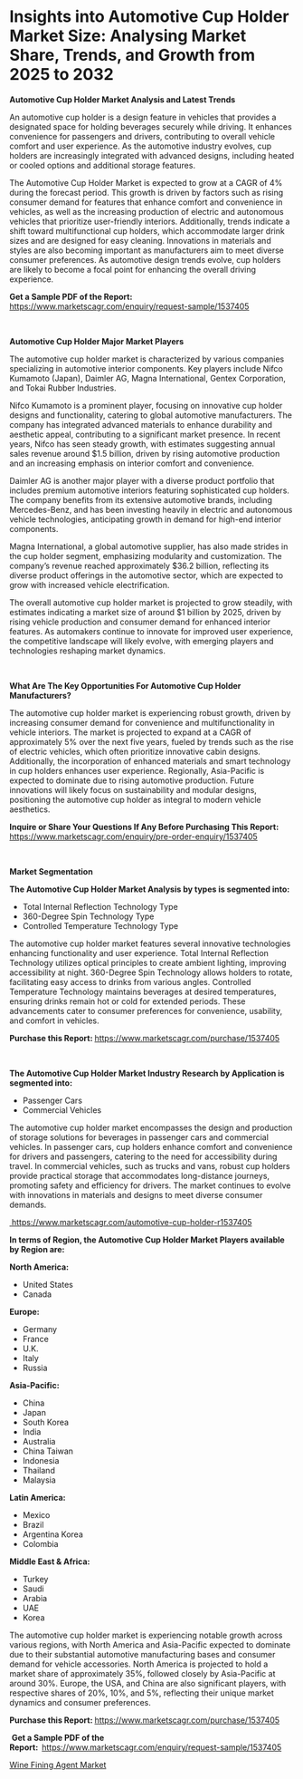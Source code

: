 <p><h1>Insights into Automotive Cup Holder Market Size: Analysing Market Share, Trends, and Growth from 2025 to 2032</h1></p><p><strong>Automotive Cup Holder Market Analysis and Latest Trends</strong></p>
<p><p>An automotive cup holder is a design feature in vehicles that provides a designated space for holding beverages securely while driving. It enhances convenience for passengers and drivers, contributing to overall vehicle comfort and user experience. As the automotive industry evolves, cup holders are increasingly integrated with advanced designs, including heated or cooled options and additional storage features.</p><p>The Automotive Cup Holder Market is expected to grow at a CAGR of 4% during the forecast period. This growth is driven by factors such as rising consumer demand for features that enhance comfort and convenience in vehicles, as well as the increasing production of electric and autonomous vehicles that prioritize user-friendly interiors. Additionally, trends indicate a shift toward multifunctional cup holders, which accommodate larger drink sizes and are designed for easy cleaning. Innovations in materials and styles are also becoming important as manufacturers aim to meet diverse consumer preferences. As automotive design trends evolve, cup holders are likely to become a focal point for enhancing the overall driving experience.</p></p>
<p><strong>Get a Sample PDF of the Report:&nbsp;</strong> <a href="https://www.marketscagr.com/enquiry/request-sample/1537405?utm_campaign=2239&utm_medium=2&utm_source=Github&utm_content=ia&utm_term=30012025&utm_id=automotive-cup-holder">https://www.marketscagr.com/enquiry/request-sample/1537405</a></p>
<p>&nbsp;</p>
<p><strong>Automotive Cup Holder Major Market Players</strong></p>
<p><p>The automotive cup holder market is characterized by various companies specializing in automotive interior components. Key players include Nifco Kumamoto (Japan), Daimler AG, Magna International, Gentex Corporation, and Tokai Rubber Industries. </p><p>Nifco Kumamoto is a prominent player, focusing on innovative cup holder designs and functionality, catering to global automotive manufacturers. The company has integrated advanced materials to enhance durability and aesthetic appeal, contributing to a significant market presence. In recent years, Nifco has seen steady growth, with estimates suggesting annual sales revenue around $1.5 billion, driven by rising automotive production and an increasing emphasis on interior comfort and convenience.</p><p>Daimler AG is another major player with a diverse product portfolio that includes premium automotive interiors featuring sophisticated cup holders. The company benefits from its extensive automotive brands, including Mercedes-Benz, and has been investing heavily in electric and autonomous vehicle technologies, anticipating growth in demand for high-end interior components.</p><p>Magna International, a global automotive supplier, has also made strides in the cup holder segment, emphasizing modularity and customization. The company’s revenue reached approximately $36.2 billion, reflecting its diverse product offerings in the automotive sector, which are expected to grow with increased vehicle electrification.</p><p>The overall automotive cup holder market is projected to grow steadily, with estimates indicating a market size of around $1 billion by 2025, driven by rising vehicle production and consumer demand for enhanced interior features. As automakers continue to innovate for improved user experience, the competitive landscape will likely evolve, with emerging players and technologies reshaping market dynamics.</p></p>
<p>&nbsp;</p>
<p><strong>What Are The Key Opportunities For Automotive Cup Holder Manufacturers?</strong></p>
<p><p>The automotive cup holder market is experiencing robust growth, driven by increasing consumer demand for convenience and multifunctionality in vehicle interiors. The market is projected to expand at a CAGR of approximately 5% over the next five years, fueled by trends such as the rise of electric vehicles, which often prioritize innovative cabin designs. Additionally, the incorporation of enhanced materials and smart technology in cup holders enhances user experience. Regionally, Asia-Pacific is expected to dominate due to rising automotive production. Future innovations will likely focus on sustainability and modular designs, positioning the automotive cup holder as integral to modern vehicle aesthetics.</p></p>
<p><strong>Inquire or Share Your Questions If Any Before Purchasing This Report:</strong> <a href="https://www.marketscagr.com/enquiry/pre-order-enquiry/1537405?utm_campaign=2239&utm_medium=2&utm_source=Github&utm_content=ia&utm_term=30012025&utm_id=automotive-cup-holder">https://www.marketscagr.com/enquiry/pre-order-enquiry/1537405</a></p>
<p>&nbsp;</p>
<p><strong>Market Segmentation</strong></p>
<p><strong>The Automotive Cup Holder Market Analysis by types is segmented into:</strong></p>
<p><ul><li>Total Internal Reflection Technology Type</li><li>360-Degree Spin Technology Type</li><li>Controlled Temperature Technology Type</li></ul></p>
<p><p>The automotive cup holder market features several innovative technologies enhancing functionality and user experience. Total Internal Reflection Technology utilizes optical principles to create ambient lighting, improving accessibility at night. 360-Degree Spin Technology allows holders to rotate, facilitating easy access to drinks from various angles. Controlled Temperature Technology maintains beverages at desired temperatures, ensuring drinks remain hot or cold for extended periods. These advancements cater to consumer preferences for convenience, usability, and comfort in vehicles.</p></p>
<p><strong>Purchase this Report:&nbsp;</strong><a href="https://www.marketscagr.com/purchase/1537405?utm_campaign=2239&utm_medium=2&utm_source=Github&utm_content=ia&utm_term=30012025&utm_id=automotive-cup-holder">https://www.marketscagr.com/purchase/1537405</a></p>
<p>&nbsp;</p>
<p><strong>The Automotive Cup Holder Market Industry Research by Application is segmented into:</strong></p>
<p><ul><li>Passenger Cars</li><li>Commercial Vehicles</li></ul></p>
<p><p>The automotive cup holder market encompasses the design and production of storage solutions for beverages in passenger cars and commercial vehicles. In passenger cars, cup holders enhance comfort and convenience for drivers and passengers, catering to the need for accessibility during travel. In commercial vehicles, such as trucks and vans, robust cup holders provide practical storage that accommodates long-distance journeys, promoting safety and efficiency for drivers. The market continues to evolve with innovations in materials and designs to meet diverse consumer demands.</p></p>
<p><a href="https://www.marketscagr.com/automotive-cup-holder-r1537405?utm_campaign=2239&utm_medium=2&utm_source=Github&utm_content=ia&utm_term=30012025&utm_id=automotive-cup-holder">&nbsp;https://www.marketscagr.com/automotive-cup-holder-r1537405</a></p>
<p><strong>In terms of Region, the Automotive Cup Holder Market Players available by Region are:</strong></p>
<p>
    <p> <strong> North America: </strong>
        <ul>
            <li>United States</li>
            <li>Canada</li>
        </ul>
        </p> 
    <p> <strong> Europe: </strong>
        <ul>
            <li>Germany</li>
            <li>France</li>
            <li>U.K.</li>
            <li>Italy</li>
            <li>Russia</li>
        </ul>
        </p> 
    <p> <strong> Asia-Pacific: </strong>
        <ul>
            <li>China</li>
            <li>Japan</li>
            <li>South Korea</li>
            <li>India</li>
            <li>Australia</li>
            <li>China Taiwan</li>
            <li>Indonesia</li>
            <li>Thailand</li>
            <li>Malaysia</li>
        </ul>
        </p> 
    <p> <strong> Latin America: </strong>
        <ul>
            <li>Mexico</li>
            <li>Brazil</li>
            <li>Argentina Korea</li>
            <li>Colombia</li>
        </ul>
        </p> 
    <p> <strong> Middle East & Africa: </strong>
        <ul>
            <li>Turkey</li>
            <li>Saudi</li>
            <li>Arabia</li>
            <li>UAE</li>
            <li>Korea</li>
        </ul>
    </p>
    </p>
<p><p>The automotive cup holder market is experiencing notable growth across various regions, with North America and Asia-Pacific expected to dominate due to their substantial automotive manufacturing bases and consumer demand for vehicle accessories. North America is projected to hold a market share of approximately 35%, followed closely by Asia-Pacific at around 30%. Europe, the USA, and China are also significant players, with respective shares of 20%, 10%, and 5%, reflecting their unique market dynamics and consumer preferences.</p></p>
<p><strong>Purchase this Report: </strong><a href="https://www.marketscagr.com/purchase/1537405?utm_campaign=2239&utm_medium=2&utm_source=Github&utm_content=ia&utm_term=30012025&utm_id=automotive-cup-holder">https://www.marketscagr.com/purchase/1537405</a></p>
<p>&nbsp;<strong>Get a Sample PDF of the Report:&nbsp;&nbsp;</strong><a href="https://www.marketscagr.com/enquiry/request-sample/1537405?utm_campaign=2239&utm_medium=2&utm_source=Github&utm_content=ia&utm_term=30012025&utm_id=automotive-cup-holder">https://www.marketscagr.com/enquiry/request-sample/1537405</a></p>
<p><strong></strong></p>
<p><p><a href="https://github.com/iroldilom/Market-Research-Report-List-1/blob/main/wine-fining-agent-market.md?utm_campaign=2239&utm_medium=2&utm_source=Github&utm_content=ia&utm_term=30012025&utm_id=automotive-cup-holder">Wine Fining Agent Market</a></p></p>